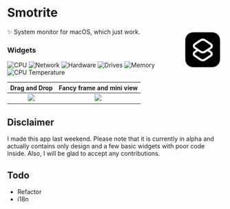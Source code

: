 # Smotrite
<img src="https://raw.githubusercontent.com/Lukentui/smotrite-app/main/etc/icons/256x256x32.png" width="100" height="100" align="right" />
✨ System monitor for macOS, which just work.

### Widgets

![CPU](https://img.shields.io/static/v1.svg?label=%F0%9F%91%BE&message=CPU%20&color=b574c4&labelColor=b574c4)
![Network](https://img.shields.io/static/v1.svg?label=%F0%9F%9B%9C&message=Hardware%20&color=457fe7&labelColor=457fe7)
![Hardware](https://img.shields.io/static/v1.svg?label=%F0%9F%94%A9&message=Hardware%20&color=eee&labelColor=eee)
![Drives](https://img.shields.io/static/v1.svg?label=%F0%9F%92%BE&message=Drives%20&color=353535&labelColor=353535)
![Memory](https://img.shields.io/static/v1.svg?label=%F0%9F%92%A8&message=Memory%20&color=5b82af&labelColor=5b82af)
![CPU Temperature](https://img.shields.io/static/v1.svg?label=%F0%9F%91%BE&message=CPU%20Temperature%20&color=b574c4&labelColor=b574c4)


  

Drag and Drop             |  Fancy frame and mini view
:-------------------------:|:-------------------------:
![](https://i.imgur.com/FM0I4PG.gif)  |  ![](https://i.imgur.com/FSjQvO2.png)

## Disclaimer
I made this app last weekend. Please note that it is currently in alpha and actually contains only design and a few basic widgets with poor code inside. Also, I will be glad to accept any contributions.

## Todo
- Refactor
- i18n

